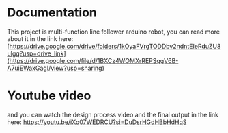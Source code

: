 # Documentation
This project is multi-function line follower arduino robot, you can read more about it in the link here:
[https://drive.google.com/drive/folders/1kOyaFVrgTODDbv2ndntEIeRduZU8uIgq?usp=drive_link](https://drive.google.com/file/d/1BXCz4WOMXrREPSqgV6B-A7uiEWaxGagI/view?usp=sharing)
# Youtube video
and you can watch the design process video and the final output in the link here:
https://youtu.be/iXq07WEDRCU?si=DuDsrHGdHBbHdHqS
